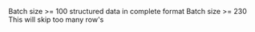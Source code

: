 Batch size >= 100 structured data in complete format 
Batch size >= 230 This will skip too many row's
